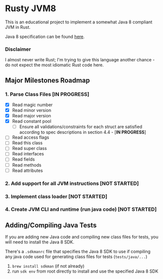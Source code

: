 # Rusty JVM8
This is an educational project to implement a somewhat Java 8 compliant JVM in Rust.

Java 8 specification can be found [here](https://docs.oracle.com/javase/specs/jvms/se8/html/index.html).

### Disclaimer
I almost never write Rust; I'm trying to give this language another chance - do not expect the most idiomatic Rust code here.

## Major Milestones Roadmap
### 1. Parse Class Files [IN PROGRESS]
- [X] Read magic number
- [X] Read minor version
- [X] Read major version
- [X] Read constant pool
  - [ ] Ensure all validations/constraints for each struct are satisfied according to spec descriptions in section 4.4 - [**IN PROGRESS**]
- [ ] Read access flags
- [ ] Read this class
- [ ] Read super class
- [ ] Read interfaces
- [ ] Read fields
- [ ] Read methods
- [ ] Read attributes
### 2. Add support for all JVM instructions [NOT STARTED]
### 3. Implement class loader [NOT STARTED]
### 4. Create JVM CLI and runtime (run java code) [NOT STARTED]

## Adding/Compiling Java Tests
If you are adding new Java code and compiling new class files for tests, you will need to install the Java 8 SDK.

There's a `.sdkmanrc` file that specifies the Java 8 SDK to use if compiling any java code used for generating class files for tests (`tests/java/...`)

1. `brew install sdkman` (if not already)
2. run `sdk env` from root directly to install and use the specified Java 8 SDK